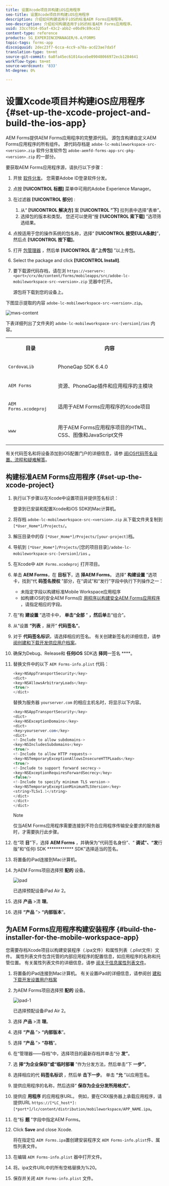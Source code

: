 ```yaml
---
title: 设置Xcode项目并构建iOS应用程序
seo-title: 设置Xcode项目并构建iOS应用程序
description: 介绍如何构建适用于iOS的标准AEM Forms应用程序。
seo-description: 介绍如何构建适用于iOS的标准AEM Forms应用程序。
uuid: 33ccf014-05af-43c2-abb2-e0bd9c89ce32
content-type: reference
products: SG_EXPERIENCEMANAGER/6.4/FORMS
topic-tags: forms-app
discoiquuid: 2dec23f7-6cca-4cc9-a78a-acd23ae7da5f
translation-type: tm+mt
source-git-commit: 6a8fa45ec61014acebe09048066972ecb1284641
workflow-type: tm+mt
source-wordcount: '833'
ht-degree: 0%

---
```



# 设置Xcode项目并构建iOS应用程序 {#set-up-the-xcode-project-and-build-the-ios-app}

AEM Forms提供AEM Forms应用程序的完整源代码。 源包含构建自定义AEM Forms应用程序的所有组件。 源代码存档是 `adobe-lc-mobileworkspace-src-<version>.zip` 软件分发软件包 `adobe-aemfd-forms-app-src-pkg-<version>.zip` 的一部分。

要获取AEM Forms应用程序源，请执行以下步骤：

1. 开放 [软件分发](https://experience.adobe.com/downloads)。 您需要Adobe ID登录软件分发。
1. 点按 **[!UICONTROL 标题]** 菜单中可用的Adobe Experience Manager。
1. 在过滤器 **[!UICONTROL 部分]** :
   1. 从“ **[!UICONTROL 解决方]** 案 **[!UICONTROL ”下]** 拉列表中选择“表单”。
   2. 选择包的版本和类型。 您还可以使用“搜 **[!UICONTROL 索下载]** ”选项筛选结果。
1. 点按适用于您的操作系统的包名称，选择“ **[!UICONTROL 接受EULA条款]**”，然后点 **[!UICONTROL 按下载]**。
1. 打开 [包管理器](https://docs.adobe.com/content/help/en/experience-manager-65/administering/contentmanagement/package-manager.html) ，然后单 **[!UICONTROL 击“上传包]** ”以上传包。
1. Select the package and click **[!UICONTROL Install]**.

1. 要下载源代码存档，请在浏 `https://<server>:<port>/crx/de/content/forms/mobileapps/src/adobe-lc-mobileworkspace-src-<version>.zip` 览器中打开。

   源包将下载到您的设备上。

下图显示提取的内容 `adobe-lc-mobileworkspace-src-<version>.zip`。

![mws-content](assets/mws-content.png)

下表详细列出了文件夹的 `adobe-lc-mobileworkspace-src-[version]/ios` 内容。

<table> 
 <tbody> 
  <tr> 
   <th><p>目录</p> </th> 
   <th><p>内容</p> </th> 
  </tr> 
  <tr> 
   <td><p><code>CordovaLib</code></p> </td> 
   <td><p>PhoneGap SDK 6.4.0</p> </td> 
  </tr> 
  <tr> 
   <td><p><code>AEM Forms</code></p> </td> 
   <td><p>资源、PhoneGap插件和应用程序的主模块</p> </td> 
  </tr> 
  <tr> 
   <td><p><code>AEM Forms.xcodeproj</code></p> </td> 
   <td><p>适用于AEM Forms应用程序的Xcode项目</p> </td> 
  </tr> 
  <tr> 
   <td><p><code>www</code></p> </td> 
   <td><p>用于AEM Forms应用程序项目的HTML、CSS、图像和JavaScript文件</p> </td> 
  </tr> 
 </tbody> 
</table>

有关代码签名和将设备添加到iOS配置门户的详细信息，请参 [阅iOS代码签名设置、流程和疑难解答](https://developer.apple.com/library/ios/documentation/IDEs/Conceptual/AppDistributionGuide/MaintainingCertificates/MaintainingCertificates.html)。

## 构建标准AEM Forms应用程序 {#set-up-the-xcode-project}

1. 执行以下步骤以在Xcode中设置项目并提供签名标识：

   登录到已安装和配置Xcode和iOS SDK的Mac计算机。

1. 将存档 `adobe-lc-mobileworkspace-src-<version>.zip` 从下载文件夹复制到 `[*User_Home*]/Projects/`。
1. 解压目录中的存 `[*User_Home*]/Projects/[your-project]`档。
1. 导航到 ` [*User_Home*]/Projects/ `[您的项目目录]`/adobe-lc-mobileworkspace-src-[version]/ios` 。
1. 在Xcode中 `AEM Forms.xcodeproj` 打开项目。
1. 单击 **AEM Forms**，在 **目标下**，选 **择AEM Forms**。 选择“ **构建设置** ”选项卡，找到“代 **码签名授权** ”部分，在“调试”和“发行”字段中执行下列操作之一：

   * 未指定字段以构建标准Mobile Workspace应用程序
   * 如构建iOS的安全AEM Forms应 [用程序以构建安全AEM Forms应用程序](/help/forms/using/building-secure-mobile-workspace-app.md) ，请指定相应的字段。

1. 在“构 **建设置** ”选项卡中， **单击“全部** ” **，然后单**&#x200B;击“组合”。
1. 从“设置 **”列表** ，展开“ **代码签名”**。
1. 对于 **代码签名标识**，请选择相应的签名。 有关创建新签名的详细信息，请参 [阅创建和下载开发供应用户档案](https://developer.apple.com/library/ios/documentation/IDEs/Conceptual/AppStoreDistributionTutorial/CreatingYourTeamProvisioningProfile/CreatingYourTeamProvisioningProfile.html)。
1. 确保为Debug、Release和 **任何iOS** SDK选 **择同**&#x200B;一签名 ****。
1. 替换文件中的以下 `AEM Forms-info.plist` 代码：

   ```java
   <key>NSAppTransportSecurity</key>
   <dict>
   <key>NSAllowsArbitraryLoads</key>
   <true/>
   </dict>
   ```

   替换为服务器 `yourserver.com` 的相应主机名时，将显示以下内容。

   ```java
   <key>NSAppTransportSecurity</key>
   <dict>
   <key>NSExceptionDomains</key>
   <dict>
   <key>yourserver.com</key>
   <dict>
   <!-Include to allow subdomains->
   <key>NSIncludesSubdomains</key>
   <true/>
   <!-Include to allow HTTP requests->
   <key>NSTemporaryExceptionAllowsInsecureHTTPLoads</key>
   <true/>
   <!-Include to support forward secrecy->
   <key>NSExceptionRequiresForwardSecrecy</key>
   <false/>
   <!-Include to specify minimum TLS version->
   <key>NSTemporaryExceptionMinimumTLSVersion</key>
   <string>TLSv1.1</string>
   </dict>
   </dict>
   </dict>
   ```

   >[!NOTE]
   >
   >仅当AEM Forms应用程序需要连接到不符合应用程序传输安全要求的服务器时，才需要执行此步骤。

1. 在“项 **目**”下，选择 **AEM Forms** ，并确保为“代码签名身份”、“ **调试”、“发**&#x200B;行版”和“任何i SDK ************ SDK”选择适当的签名。
1. 将置备的iPad连接到Mac计算机。
1. 为AEM Forms项目选择预 **配的** 设备。

   ![ipad](assets/ipad.png)

   已选择预配设备iPad Air 2。

1. 选择 **产品** >清 **理**。
1. 选择 **“产品** ”> **“内部版本**”。

## 为AEM Forms应用程序构建安装程序 {#build-the-installer-for-the-mobile-workspace-app}

您需要存档Xcode项目以构建安装程序（.ipa文件）和属性列表（.plist文件）文件。 属性列表文件包含托管的内部应用程序的配置信息，如应用程序的名称和托管位置。 有关属性列表文件的详细信息，请参 [阅关于信息属性列表文件](https://developer.apple.com/library/ios/#documentation/general/Reference/InfoPlistKeyReference/Articles/AboutInformationPropertyListFiles.html)。

1. 将置备的iPad连接到Mac计算机。 有关设置iPad的详细信息，请参阅创 [建和下载开发设置用户档案](https://developer.apple.com/library/ios/documentation/IDEs/Conceptual/AppStoreDistributionTutorial/CreatingYourTeamProvisioningProfile/CreatingYourTeamProvisioningProfile.html)
1. 为AEM Forms项目选择预 **配的** 设备。

   ![ipad-1](assets/ipad-1.png)

   已选择预配设备iPad Air 2。

1. 选择 **产品** >清 **理**。
1. 选择 **“产品** ”> **“内部版本**”。
1. 选择 **“产品** ”> **“存档**”。
1. 在“管理器——存档”中，选择项目的最新存档并单击“分 **发”**。
1. 选 **择“为企业保存”或“临时部署** ”作为分发方法，然后单击“下 **一步”**。
1. 选择相应的代 **码签名标识** ，然后单 **击下一步**。 单击 **“允** ”以应用签名。
1. 提供应用程序的名称，然后选择“ **保存为企业分发所用格式”**。
1. 提供应 **用程序** 的应用程序URL。 例如，要在CRX服务器上承载应用程序，请提供URL `https://[*LC_host*]:[*port*]/lc/content/distribution/mobileworkspace/APP_NAME.ipa`。
1. 在“标 **题** ”字段中指定AEM Forms。
1. Click **Save** and close Xcode.

   将在指定位 `AEM Forms.ipa`置创建安装程序文 `AEM Forms-info.plist`件、属性列表文件。

1. 在编辑 `AEM Forms-info.plist` 器中打开文件。
1. 将。ipa文件URL中的所有空格替换为%20。
1. 保存并关闭 `AEM Forms-info.plist` 文件。
